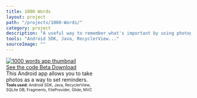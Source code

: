 ```yaml
---
title: 1000 Words
layout: project
path: "/projects/1000-Words/"
category: project
description: "A useful way to remember what's important by using photographs"
tools: "Android SDK, Java, RecyclerView..."
sourceImage: ""
---
```


<div class="projects-container">
  <a target="_blank" href="#">
    <img id="project-image" src="./fashion-landing.jpg" alt="1000 words app thumbnail">
  </a>
  
  
  <div class="project-info" style="width:50%;">
    <div class="project-links">
      <a class="project-links__link" target="_blank" href="https://github.com/rachelumunoz/aThousandWords"> 
        <span class="text"> See the code </span>
        <span class="icon"> <i class="fa fa-code" aria-hidden="true"></i> </span>
      </a>
      <a class="project-links__link" target="_blank" href="https://rachelumunoz.github.io/dribbble-code-up-2/">
        <span class="text"> Beta Download</span>
        <span class="icon"> <i class="fa fa-external-link" aria-hidden="true"></i> </span>
      </a>
    </div>  
    <div> 
      This Android app allows you to take photos as a way to set reminders. 
    </div>
    <div style="font-size:75%;">
      <strong>Tools used:</strong>
       Android SDK, Java, RecyclerView, SQLite DB, Fragments, FileProvider, Glide, MVC
    </div>
  </div>
</div>
